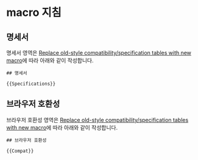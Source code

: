 # macro 지침

## 명세서

명세서 영역은 [Replace old-style compatibility/specification tables with new macro](https://github.com/mdn/translated-content/issues/5618)에 따라 아래와 같이 작성합니다.

```
## 명세서

{{Specifications}}
```

## 브라우저 호환성

브라우저 호환성 영역은 [Replace old-style compatibility/specification tables with new macro](https://github.com/mdn/translated-content/issues/5618)에 따라 아래와 같이 작성합니다.

```
## 브라우저 호환성

{{Compat}}
```